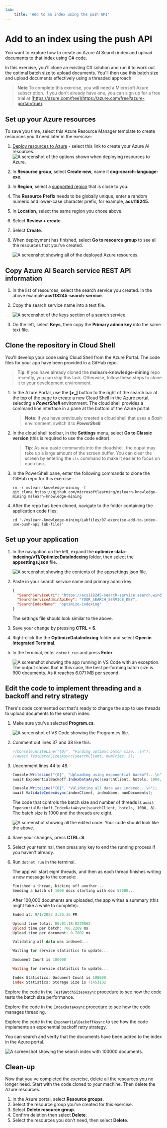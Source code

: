 ```yaml
---
lab:
    title: 'Add to an index using the push API'
---
```


# Add to an index using the push API

You want to explore how to create an Azure AI Search index and upload documents to that index using C# code.

In this exercise, you'll clone an existing C# solution and run it to work out the optimal batch size to upload documents. You'll then use this batch size and upload documents effectively using a threaded approach.

> **Note**
>To complete this exercise, you will need a Microsoft Azure subscription. If you don't already have one, you can sign up for a free trial at [https://azure.com/free](https://azure.com/free?azure-portal=true).

## Set up your Azure resources

To save you time, select this Azure Resource Manager template to create resources you'll need later in the exercise:

1. [Deploy resources to Azure](https://portal.azure.com/#create/Microsoft.Template/uri/https%3A%2F%2Fraw.githubusercontent.com%2FMicrosoftLearning%2Fmslearn-knowledge-mining%2Fmain%2FLabfiles%2F07-exercise-add-to-index-use-push-api%20lab-files%2Fazuredeploy.json) - select this link to create your Azure AI resources.
    ![A screenshot of the options shown when deploying resources to Azure.](../media/07-media/deploy-azure-resources.png)
1. In **Resource group**, select **Create new**, name it **cog-search-language-exe**.
1. In **Region**, select a [supported region](/azure/ai-services/language-service/custom-text-classification/service-limits#regional-availability) that is close to you.
1. The **Resource Prefix** needs to be globally unique, enter a random numeric and lower-case character prefix, for example, **acs118245**.
1. In **Location**, select the same region you chose above.
1. Select **Review + create**.
1. Select **Create**.
1. When deployment has finished, select **Go to resource group** to see all the resources that you've created.

    ![A screenshot showing all of the deployed Azure resources.](../media/07-media/azure-resources-created.png)

## Copy Azure AI Search service REST API information

1. In the list of resources, select the search service you created. In the above example **acs118245-search-service**.
1. Copy the search service name into a text file.

    ![A screenshot of the keys section of a search service.](../media/07-media/search-api-keys-exercise-version.png)
1. On the left, select **Keys**, then copy the **Primary admin key** into the same text file.

## Clone the repository in Cloud Shell

You'll develop your code using Cloud Shell from the Azure Portal. The code files for your app have been provided in a GitHub repo.

> **Tip**: If you have already cloned the **mslearn-knowledge-mining** repo recently, you can skip this task. Otherwise, follow these steps to clone it to your development environment.

1. In the Azure Portal, use the **[\>_]** button to the right of the search bar at the top of the page to create a new Cloud Shell in the Azure portal, selecting a ***PowerShell*** environment. The cloud shell provides a command line interface in a pane at the bottom of the Azure portal.

    > **Note**: If you have previously created a cloud shell that uses a *Bash* environment, switch it to ***PowerShell***.

1. In the cloud shell toolbar, in the **Settings** menu, select **Go to Classic version** (this is required to use the code editor).

    > **Tip**: As you paste commands into the cloudshell, the ouput may take up a large amount of the screen buffer. You can clear the screen by entering the `cls` command to make it easier to focus on each task.

1. In the PowerShell pane, enter the following commands to clone the GitHub repo for this exercise:

    ```
    rm -r mslearn-knowledge-mining -f
    git clone https://github.com/microsoftlearning/mslearn-knowledge-mining mslearn-knowledge-mining
    ```

1. After the repo has been cloned, navigate to the folder containing the application code files:  

    ```
   cd './mslearn-knowledge-mining/Labfiles/07-exercise-add-to-index-use-push-api lab-files'
    ```

## Set up your application

1. In the navigation on the left, expand the **optimize-data-indexing/v11/OptimizeDataIndexing** folder, then select the **appsettings.json** file.

    ![A screenshot showing the contents of the appsettings.json file.](../media/07-media/update-app-settings.png)
1. Paste in your search service name and primary admin key.

    ```json
    {
      "SearchServiceUri": "https://acs118245-search-service.search.windows.net",
      "SearchServiceAdminApiKey": "YOUR_SEARCH_SERVICE_KEY",
      "SearchIndexName": "optimize-indexing"
    }
    ```

    The settings file should look similar to the above.
1. Save your change by pressing **CTRL + S**.
1. Right-click the the **OptimizeDataIndexing** folder and select **Open in Integrated Terminal**.
1. In the terminal, enter `dotnet run` and press **Enter**.

    ![A screenshot showing the app running in VS Code with an exception.](../media/07-media/debug-application.png)
The output shows that in this case, the best performing batch size is 900 documents. As it reaches 6.071 MB per second.

## Edit the code to implement threading and a backoff and retry strategy

There's code commented out that's ready to change the app to use threads to upload documents to the search index.

1. Make sure you've selected **Program.cs**.

    ![A screenshot of VS Code showing the Program.cs file.](../media/07-media/edit-program-code.png)
1. Comment out lines 37 and 38 like this:

    ```csharp
    //Console.WriteLine("{0}", "Finding optimal batch size...\n");
    //await TestBatchSizesAsync(searchClient, numTries: 3);
    ```

1. Uncomment lines 44 to 48.

    ```csharp
    Console.WriteLine("{0}", "Uploading using exponential backoff...\n");
    await ExponentialBackoff.IndexDataAsync(searchClient, hotels, 1000, 8);

    Console.WriteLine("{0}", "Validating all data was indexed...\n");
    await ValidateIndexAsync(indexClient, indexName, numDocuments);
    ```

    The code that controls the batch size and number of threads is `await ExponentialBackoff.IndexDataAsync(searchClient, hotels, 1000, 8)`. The batch size is 1000 and the threads are eight.

    ![A screenshot showing all the edited code.](../media/07-media/thread-code-ready.png)
    Your code should look like the above.

1. Save your changes, press **CTRL**+**S**.
1. Select your terminal, then press any key to end the running process if you haven't already.
1. Run `dotnet run` in the terminal.

    The app will start eight threads, and then as each thread finishes writing a new message to the console:

    ```powershell
    Finished a thread, kicking off another...
    Sending a batch of 1000 docs starting with doc 57000...
    ```

    After 100,000 documents are uploaded, the app writes a summary (this might take a while to complete):

    ```powershell
    Ended at: 9/1/2023 3:25:36 PM
    
    Upload time total: 00:01:18:0220862
    Upload time per batch: 780.2209 ms
    Upload time per document: 0.7802 ms
    
    Validating all data was indexed...
    
    Waiting for service statistics to update...
    
    Document Count is 100000
    
    Waiting for service statistics to update...
    
    Index Statistics: Document Count is 100000
    Index Statistics: Storage Size is 71453102
    
    ``````

Explore the code in the `TestBatchSizesAsync` procedure to see how the code tests the batch size performance.

Explore the code in the `IndexDataAsync` procedure to see how the code manages threading.

Explore the code in the `ExponentialBackoffAsync` to see how the code implements an exponential backoff retry strategy.

You can search and verify that the documents have been added to the index in the Azure portal.

![A screenshot showing the search index with 100000 documents.](../media/07-media/check-search-service-index.png)

## Clean-up

Now that you've completed the exercise, delete all the resources you no longer need. Start with the code cloned to your machine. Then delete the Azure resources.

1. In the Azure portal, select **Resource groups**.
1. Select the resource group you've created for this exercise.
1. Select **Delete resource group**. 
1. Confirm deletion then select **Delete**.
1. Select the resources you don't need, then select **Delete**.
